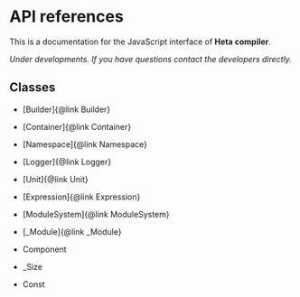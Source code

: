 # API references

This is a documentation for the JavaScript interface of __Heta compiler__.


*Under developments. If you have questions contact the developers directly.*

## Classes

- [Builder]{@link Builder}
- [Container]{@link Container}
- [Namespace]{@link Namespace}
- [Logger]{@link Logger}
- [Unit]{@link Unit}
- [Expression]{@link Expression}
- [ModuleSystem]{@link ModuleSystem}
- [_Module]{@link _Module}

- Component
- _Size
- Const
